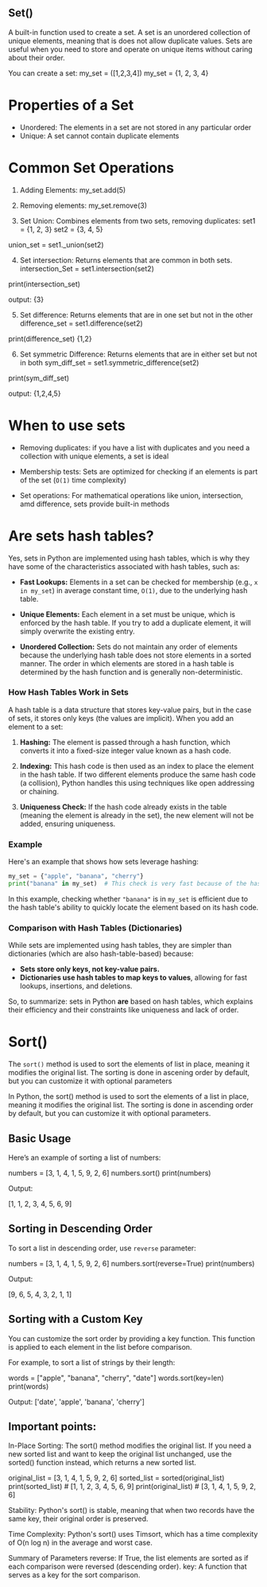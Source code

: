 ## Set()
A built-in function used to create a set. A set is an unordered collection of unique elements, meaning that is does not allow duplicate values.
Sets are useful when you need to store and operate on unique items without caring about their order. 

You can create a set:
my_set = ([1,2,3,4])
my_set = {1, 2, 3, 4}

# Properties of a Set
- Unordered: The elements in a set are not stored in any particular order
- Unique: A set cannot contain duplicate elements

# Common Set Operations
1. Adding Elements: 
my_set.add(5)

2. Removing elements:
my_set.remove(3)

3. Set Union:
Combines elements from two sets, removing duplicates:
set1 = {1, 2, 3}
set2 = {3, 4, 5}

union_set = set1._union(set2)

4. Set intersection:
Returns elements that are common in both sets.
intersection_Set = set1.intersection(set2)

print(intersection_set)

output: 
{3}

5. Set difference:
Returns elements that are in one set but not in the other
difference_set = set1.difference(set2)

print(difference_set)
{1,2}

6. Set symmetric Difference:
Returns elements that are in either set but not in both
sym_diff_set = set1.symmetric_difference(set2)

print(sym_diff_set)

output: 
{1,2,4,5}

# When to use sets
- Removing duplicates: if you have a list with duplicates and you need a collection with unique
elements, a set is ideal

- Membership tests: Sets are optimized for checking if an elements is part of the set (`O(1)` time complexity)

- Set operations: For mathematical operations like union, intersection, amd difference, sets provide built-in methods



# Are sets hash tables?
Yes, sets in Python are implemented using hash tables, which is why they have some of the characteristics associated with hash tables, such as:

- **Fast Lookups:** Elements in a set can be checked for membership (e.g., `x in my_set`) in average constant time, `O(1)`, due to the underlying hash table.
  
- **Unique Elements:** Each element in a set must be unique, which is enforced by the hash table. If you try to add a duplicate element, it will simply overwrite the existing entry.

- **Unordered Collection:** Sets do not maintain any order of elements because the underlying hash table does not store elements in a sorted manner. The order in which elements are stored in a hash table is determined by the hash function and is generally non-deterministic.

### How Hash Tables Work in Sets

A hash table is a data structure that stores key-value pairs, but in the case of sets, it stores only keys (the values are implicit). When you add an element to a set:

1. **Hashing:** The element is passed through a hash function, which converts it into a fixed-size integer value known as a hash code.
   
2. **Indexing:** This hash code is then used as an index to place the element in the hash table. If two different elements produce the same hash code (a collision), Python handles this using techniques like open addressing or chaining.

3. **Uniqueness Check:** If the hash code already exists in the table (meaning the element is already in the set), the new element will not be added, ensuring uniqueness.

### Example

Here's an example that shows how sets leverage hashing:

```python
my_set = {"apple", "banana", "cherry"}
print("banana" in my_set)  # This check is very fast because of the hash table.
```

In this example, checking whether `"banana"` is in `my_set` is efficient due to the hash table's ability to quickly locate the element based on its hash code.

### Comparison with Hash Tables (Dictionaries)

While sets are implemented using hash tables, they are simpler than dictionaries (which are also hash-table-based) because:

- **Sets store only keys, not key-value pairs.**
- **Dictionaries use hash tables to map keys to values**, allowing for fast lookups, insertions, and deletions.

So, to summarize: sets in Python **are** based on hash tables, which explains their efficiency and their constraints like uniqueness and lack of order.

# Sort()
The `sort()` method is used to sort the elements of list in place, meaning it modifies the original list. The sorting is done in ascening order by default,
but you can customize it with optional parameters


In Python, the sort() method is used to sort the elements of a list in place, meaning it modifies the original list. The sorting is done in ascending order by default, but you can customize it with optional parameters.

## Basic Usage
Here’s an example of sorting a list of numbers:

numbers = [3, 1, 4, 1, 5, 9, 2, 6]
numbers.sort()
print(numbers)

Output:

[1, 1, 2, 3, 4, 5, 6, 9]

## Sorting in Descending Order
To sort a list in descending order, use `reverse` parameter:

numbers = [3, 1, 4, 1, 5, 9, 2, 6]
numbers.sort(reverse=True)
print(numbers)

Output:

[9, 6, 5, 4, 3, 2, 1, 1]

## Sorting with a Custom Key
You can customize the sort order by providing a key function. This function is applied to each element in the list before comparison.

For example, to sort a list of strings by their length:

words = ["apple", "banana", "cherry", "date"]
words.sort(key=len)
print(words)

Output:
['date', 'apple', 'banana', 'cherry']

## Important points:
In-Place Sorting: The sort() method modifies the original list. If you need a new sorted list and want to keep the original list unchanged, use the sorted() function instead, which returns a new sorted list.

original_list = [3, 1, 4, 1, 5, 9, 2, 6]
sorted_list = sorted(original_list)
print(sorted_list)  # [1, 1, 2, 3, 4, 5, 6, 9]
print(original_list)  # [3, 1, 4, 1, 5, 9, 2, 6]

Stability: Python's sort() is stable, meaning that when two records have the same key, their original order is preserved.

Time Complexity: Python's sort() uses Timsort, which has a time complexity of O(n log n) in the average and worst case.

Summary of Parameters
reverse: If True, the list elements are sorted as if each comparison were reversed (descending order).
key: A function that serves as a key for the sort comparison.